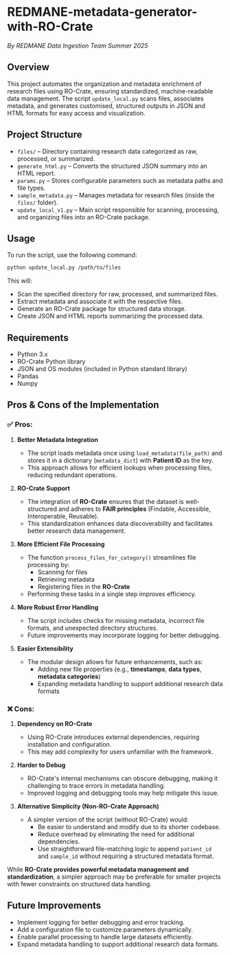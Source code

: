 # REDMANE-metadata-generator-with-RO-Crate
*By REDMANE Data Ingestion Team Summer 2025*

## Overview

This project automates the organization and metadata enrichment of research files using RO-Crate, ensuring standardized, machine-readable data management. The script `update_local.py` scans files, associates metadata, and generates customised, structured outputs in JSON and HTML formats for easy access and visualization.

## Project Structure

- `files/` – Directory containing research data categorized as raw, processed, or summarized.
- `generate_html.py` – Converts the structured JSON summary into an HTML report.
- `params.py` – Stores configurable parameters such as metadata paths and file types.
- `sample_metadata.py` – Manages metadata for research files (inside the `files/` folder).
- `update_local_v1.py` – Main script responsible for scanning, processing, and organizing files into an RO-Crate package.

## Usage

To run the script, use the following command:

```bash
python update_local.py /path/to/files
```

This will:
- Scan the specified directory for raw, processed, and summarized files.
- Extract metadata and associate it with the respective files.
- Generate an RO-Crate package for structured data storage.
- Create JSON and HTML reports summarizing the processed data.

## Requirements

- Python 3.x
- RO-Crate Python library
- JSON and OS modules (included in Python standard library)
- Pandas
- Numpy

## Pros & Cons of the Implementation

### ✅ Pros:

1. **Better Metadata Integration**  
   - The script loads metadata once using `load_metadata(file_path)` and stores it in a dictionary (`metadata_dict`) with **Patient ID** as the key.  
   - This approach allows for efficient lookups when processing files, reducing redundant operations.

2. **RO-Crate Support**  
   - The integration of **RO-Crate** ensures that the dataset is well-structured and adheres to **FAIR principles** (Findable, Accessible, Interoperable, Reusable).  
   - This standardization enhances data discoverability and facilitates better research data management.

3. **More Efficient File Processing**  
   - The function `process_files_for_category()` streamlines file processing by:  
     - Scanning for files  
     - Retrieving metadata  
     - Registering files in the **RO-Crate**  
   - Performing these tasks in a single step improves efficiency.

4. **More Robust Error Handling**  
   - The script includes checks for missing metadata, incorrect file formats, and unexpected directory structures.  
   - Future improvements may incorporate logging for better debugging.

5. **Easier Extensibility**  
   - The modular design allows for future enhancements, such as:  
     - Adding new file properties (e.g., **timestamps**, **data types**, **metadata categories**)  
     - Expanding metadata handling to support additional research data formats  

### ❌ Cons:

1. **Dependency on RO-Crate**  
   - Using RO-Crate introduces external dependencies, requiring installation and configuration.  
   - This may add complexity for users unfamiliar with the framework.

2. **Harder to Debug**  
   - RO-Crate's internal mechanisms can obscure debugging, making it challenging to trace errors in metadata handling.  
   - Improved logging and debugging tools may help mitigate this issue.

3. **Alternative Simplicity (Non-RO-Crate Approach)**  
   - A simpler version of the script (without RO-Crate) would:  
     - Be easier to understand and modify due to its shorter codebase.  
     - Reduce overhead by eliminating the need for additional dependencies.  
     - Use straightforward file-matching logic to append `patient_id` and `sample_id` without requiring a structured metadata format.  

While **RO-Crate provides powerful metadata management and standardization**, a simpler approach may be preferable for smaller projects with fewer constraints on structured data handling.

## Future Improvements

- Implement logging for better debugging and error tracking.
- Add a configuration file to customize parameters dynamically.
- Enable parallel processing to handle large datasets efficiently.
- Expand metadata handling to support additional research data formats.
